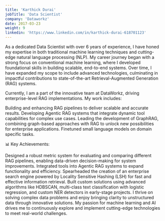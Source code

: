 ```yaml
---
title: 'Karthick Durai'
jobTitle: 'Data Scientist'
company: 'Dataworkz'
date: 2017-03-23
weight: 9
linkedin: 'https://www.linkedin.com/in/karthick-durai-618701123'
---
```

As a dedicated Data Scientist with over 6 years of experience, I have honed my expertise in both traditional machine learning techniques and cutting-edge natural language processing (NLP). My career journey began with a strong focus on conventional machine learning, where I developed foundational skills in building scalable, end-to-end systems. Over time, I have expanded my scope to include advanced technologies, culminating in impactful contributions to state-of-the-art Retrieval-Augmented Generation (RAG) systems.

Currently, I am a part of the innovative team at DataWorkz, driving enterprise-level RAG implementations. My work includes:

Building and enhancing RAG pipelines to deliver scalable and accurate results.
Developing Agentic RAG systems that integrate dynamic tool capabilities for complex use cases.
Leading the development of GraphRAG, combining graph-based approaches with RAG to unlock new possibilities for enterprise applications.
Finetuned small language models on domain specific tasks.

📊 Key Achievements:

Designed a robust metric system for evaluating and comparing different RAG pipelines, enabling data-driven decision-making for system improvements.
Integrated tools into Agentic RAG systems to expand functionality and efficiency.
Spearheaded the creation of an enterprise search engine powered by Locality Sensitive Hashing (LSH) for fast and effective information retrieval.
Built custom solutions using advanced algorithms like HDBSCAN, multi-class text classification with logistic regression, and custom NER detectors in early-stage projects.
I thrive on solving complex data problems and enjoy bringing clarity to unstructured data through innovative solutions. My passion for machine learning and AI drives me to continuously explore and implement cutting-edge technologies to meet real-world challenges.
